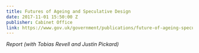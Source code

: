 ```yaml
---
title: Futures of Ageing and Speculative Design
date: 2017-11-01 15:50:00 Z
publisher: Cabinet Office
link: https://www.gov.uk/government/publications/future-of-ageing-speculative-design-workshops
---
```


*Report (with Tobias Revell and Justin Pickard)*